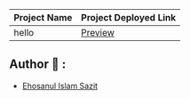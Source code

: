 

| Project Name      | Project Deployed Link                                                                    |
| ----------------- | ---------------------------------------------------------------------------------------- |
| hello | [Preview](https://sazit96.github.io/Tailwind-CSS--Projects/) |


## Author 👋 :

- [Ehosanul Islam Sazit](https://github.com/sazit96)
